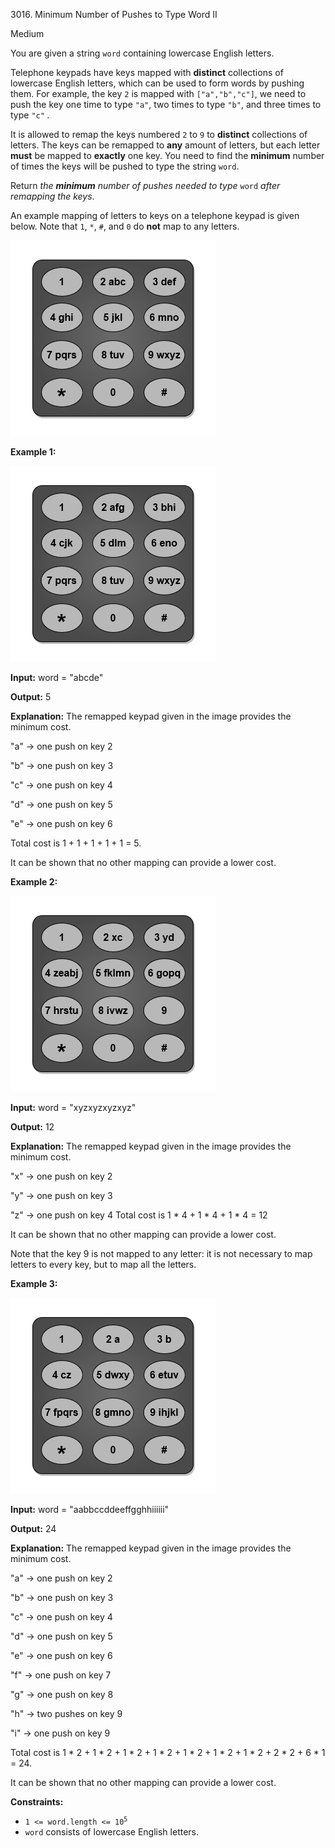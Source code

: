 3016\. Minimum Number of Pushes to Type Word II

Medium

You are given a string `word` containing lowercase English letters.

Telephone keypads have keys mapped with **distinct** collections of lowercase English letters, which can be used to form words by pushing them. For example, the key `2` is mapped with `["a","b","c"]`, we need to push the key one time to type `"a"`, two times to type `"b"`, and three times to type `"c"` _._

It is allowed to remap the keys numbered `2` to `9` to **distinct** collections of letters. The keys can be remapped to **any** amount of letters, but each letter **must** be mapped to **exactly** one key. You need to find the **minimum** number of times the keys will be pushed to type the string `word`.

Return _the **minimum** number of pushes needed to type_ `word` _after remapping the keys_.

An example mapping of letters to keys on a telephone keypad is given below. Note that `1`, `*`, `#`, and `0` do **not** map to any letters.

![](keypaddesc.png)

**Example 1:**

![](keypadv1e1.png)

**Input:** word = "abcde"

**Output:** 5

**Explanation:** The remapped keypad given in the image provides the minimum cost. 

"a" -> one push on key 2 

"b" -> one push on key 3 

"c" -> one push on key 4 

"d" -> one push on key 5 

"e" -> one push on key 6 

Total cost is 1 + 1 + 1 + 1 + 1 = 5. 

It can be shown that no other mapping can provide a lower cost.

**Example 2:**

![](keypadv2e2.png)

**Input:** word = "xyzxyzxyzxyz"

**Output:** 12

**Explanation:** The remapped keypad given in the image provides the minimum cost. 

"x" -> one push on key 2 

"y" -> one push on key 3 

"z" -> one push on key 4 Total cost is 1 * 4 + 1 * 4 + 1 * 4 = 12 

It can be shown that no other mapping can provide a lower cost. 

Note that the key 9 is not mapped to any letter: it is not necessary to map letters to every key, but to map all the letters.

**Example 3:**

![](keypadv2.png)

**Input:** word = "aabbccddeeffgghhiiiiii"

**Output:** 24

**Explanation:** The remapped keypad given in the image provides the minimum cost. 

"a" -> one push on key 2 

"b" -> one push on key 3 

"c" -> one push on key 4 

"d" -> one push on key 5 

"e" -> one push on key 6 

"f" -> one push on key 7 

"g" -> one push on key 8 

"h" -> two pushes on key 9 

"i" -> one push on key 9 

Total cost is 1 * 2 + 1 * 2 + 1 * 2 + 1 * 2 + 1 * 2 + 1 * 2 + 1 * 2 + 2 * 2 + 6 * 1 = 24.

It can be shown that no other mapping can provide a lower cost.

**Constraints:**

*   <code>1 <= word.length <= 10<sup>5</sup></code>
*   `word` consists of lowercase English letters.